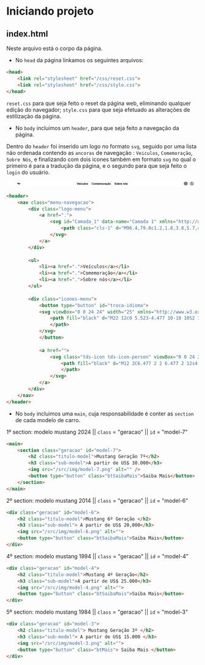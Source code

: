 # Iniciando projeto 

## index.html
Neste arquivo está o corpo da página.

- No `head` da página linkamos os seguintes arquivos:
~~~html
<head>
    <link rel="stylesheet" href="/css/reset.css">
    <link rel="stylesheet" href="/css/style.css">
</head>
~~~

`reset.css` para que seja feito o reset da página web, eliminando qualquer edição do navegador;
`style.css` para que seja efetuado as alterações de estilização da página.

- No `body` incluimos um `header`, para que seja feito a navegação da página.

Dentro do `header` foi inserido um logo no formato `svg`, seguido por uma lista não ordenada contendo as `ancoras` de navegação : `Veiculos`, `Comemoração`, `Sobre Nós`, e finalizando com dois icones também em formato `svg` no qual o primeiro é para a tradução da página, e o segundo para que seja feito o `login` do usuário.

![Ilustração do Header](/src/img/img-doc/ilustracao-header.jpeg)

~~~html
<header>
    <nav class="menu-navegacao">
        <div class="logo-menu">
            <a href=".">
                <svg id="Camada_1" data-name="Camada 1" xmlns="http://www.w3.org/2000/svg" version="1.1" viewBox="0 0 250 129.4" width="25">
                    <path class="cls-1" d="M96.4,79.8c1.2,1.8,3.8,5.7,4.3,6.6.5.9,1.4,2.3-1.2,2.6-2.6.3-6.1.8-7.5.5-1.6-.3-2.7-1-1.6-2.9.8-1.4,3.8-6,4.2-6.6.4-.6,1.1-1.4,1.9-.1M116.8,81.8c-.3,1.8-2.1,1.9-3.9,2-2.3-3-3.5-5.7-4.1-7.5.3-.8,1-2.8,1.4-3.8.4-1,1.5-.6,2.7-.4,8.2,1.4,16.7-4.4,23.7-5.6,2.6-.4,2,1.1,1.7,2.7-.3,1.6-2.5,9.6-4.2,13.7-1.4,3.3-4.2,4.4-7.6,5-4.1.7-5.1,3.4-7.2,4.4-.9-.6-1.9-1.8-2.3-2.6.4-1.4,1.7-1.4,3.2-2,2.7-.9,3.4-2.1,4.6-2.9,3.7-2.7,2.9-4.8.8-4.6-2,.2-5.8.2-7,0-1-.1-1.6-.1-1.9,1.6M17,56.8c-.8,1.1-.5,1.3-.5,2.5,0,1.6,1.7,1.9,2.9,4.3.6,1.3,1.1,2.1,2.6,2.5,1.5.4,5.3-.5,6.8-2.1,1.6-1.7.4-3.8,1.1-5.1,1.7-3.1,4.7-4.2,6-5.4,1.3-1.1,2.7-1.6,4.6-2,5.1-1.3,5.7-3.9,7.6-6.5,1.8-2.5,2.9-2.1,3.6-1.9,7.9,1.9,17.2,5.5,21.5,8.1,7.3,4.5,10.3,9.6,11.7,17.6-3.5,5.7-2,7.5-1.9,9.8.3,6.1-2.1,9.1-2.6,10.7-.6,1.5-.5,2.2.3,3.1.8.9,1.8,2.5,3,3.6,1.2,1.1,2.4.6,3.6.3,6.3-1.6,11.3-2.3,17.5-2.5,4.1-.2,7.9,3.9,9,5,1,1.1-.5,1.8-1.4,2.4-2.4,1.6-3.4,3.5-5.4,4.4-2,.9-3.9,1.5-4.9,3.6-.7,1.5.2,2.8,1,3.4-1,.6-3.2,2.3-4.3,3.3-1,.9-1.3,2.9.2,3.4,1.4.5,4,1.1,5.4,1.3,1.8.2,2-1,2.3-1.5,1.6-2.3,5-5.8,8-6.6,5.3-1.3,5.6-4.1,9-7.1,2-1.8,2.3-.3,4.7,1.7,4.7,3.8,4.9.7,9.1,3.3,6.9,4.3,7.2,1.6,6.8.5-.4-1.1-1.2-2.8-2.9-6.2-1.9-3.8-4.7-.6-7.2-2.7-1.9-1.7-3.3-4-3.3-4,3.4-3.6,4.2-1.7,10.9-2,6.2-.3,6.5-2.4,7.9-6.7,3.7-11.1,9.8-13.7,18.5-19.5,7.3-4.8,4.2-7.2,8.6-11.5,2.3-2.2,2.3-3.6,2.8-5.9.5-2.4.8-2.4,2.9-2.7,2.1-.3,10.3-1.2,14.4-4.8,4.5-3.9,4.6-2.3,9.9-2.1,17.2.8,27.8-11.2,28.1-17.4.2-3.4-1.6-4.1-3.4-2.5-1.8,1.7-7,5.6-15,6.4-10.7,1.1-14.5-1.7-17.8-1.1-6.5,1.2-6.2,4-9.8,9.5-2.1,3.2-14.9-2.3-16.7-3.2-8.1-4.1-17.2-9.6-32.4-7.2-17.6,2.7-30.7-.4-37.3-2.8-5.1-1.8-2.6-2.2-1.4-3.1,1.2-.9,4.9-3.5,4.1-5.1-1.1-2.4-14.3,4.8-16.4,2.2-1-1.2,9-6.1,6.7-9-2.4-2.9-5.5,3-13.7,5.3-4.6,1.3-6.2,1.9-6.8,1.1-1.2-1.5,1.2-2.6,0-3.7-1.6-1.4-6.1,1.9-9.9,3.6-4.1,1.8.3-4.9-6.9,0-5.3,3.6-8.9,4.1-12.8,4.1-2.6,0-1.6-.8-2-2.7-.4-1.8-1.4-7.2-2.7-8.1-2.7-1.7-3.1,4.2-3.9,8.5-.8,4.3-2.7,7.4-7.4,11.6-3.7,3.3-3.2,5.5-4.2,8.7-1.7,5.5-3.3,11.9-8.1,18.7" />
                </svg>
            </a>
        </div>

        <ul>
            <li><a href=".">Veículos</a></li>
            <li><a href=".">Comemoração</a></li>
            <li><a href=".">Sobre nós</a></li>
        </ul>

        <div class="icones-menu">
            <button type="button" id="troca-idioma">
            <svg viewBox="0 0 24 24" width="25" xmlns="http://www.w3.org/2000/svg">
                <path fill="black" d="M22 12c0 5.523-4.477 10-10 10S2 17.523 2 12 6.477 2 12 2s10 4.477 10 10ZM9.254 20.047a8.147 8.147 0 0 1-.768-1.378c-.404-.91-.722-1.985-.935-3.169h-3.3a8.526 8.526 0 0 0 5.003 4.547Zm.603-1.988c.336.757.718 1.324 1.103 1.69.382.364.732.501 1.04.501.308 0 .658-.137 1.04-.5.385-.367.767-.934 1.103-1.69.321-.723.588-1.59.78-2.56H9.076c.192.97.459 1.837.78 2.56ZM8.75 12c0 .691.036 1.36.103 2h6.294c.067-.64.103-1.309.103-2 0-.691-.036-1.36-.103-2H8.853c-.067.64-.103 1.309-.103 2Zm-1.405-2H3.737a8.522 8.522 0 0 0-.237 2c0 .689.082 1.359.237 2h3.608a20.75 20.75 0 0 1 0-4Zm1.732-1.5h5.845c-.19-.97-.458-1.837-.779-2.56-.336-.756-.718-1.323-1.103-1.69-.382-.363-.732-.5-1.04-.5-.308 0-.658.137-1.04.5-.385.367-.767.934-1.103 1.69-.321.723-.588 1.59-.78 2.56Zm7.577 1.5a20.728 20.728 0 0 1 0 4h3.61a8.52 8.52 0 0 0 .236-2 8.52 8.52 0 0 0-.237-2h-3.609Zm3.094-1.5a8.526 8.526 0 0 0-5.002-4.547c.287.408.543.873.768 1.378.404.91.722 1.985.935 3.169h3.3Zm-12.197 0c.213-1.184.531-2.26.935-3.169.225-.505.48-.97.768-1.378A8.526 8.526 0 0 0 4.252 8.5h3.3Zm7.963 10.169c-.225.505-.48.97-.768 1.378a8.526 8.526 0 0 0 5.002-4.547h-3.3c-.212 1.184-.53 2.26-.934 3.169Z">
                </path>
            </svg>
            </button>
            
            <a href="">
                <svg class="tds-icon tds-icon-person" viewBox="0 0 24 24" xmlns="http://www.w3.org/2000/svg" width="25">
                    <path fill="black" d="M12 2C6.477 2 2 6.477 2 12s4.477 10 10 10 10-4.477 10-10S17.523 2 12 2zM6.858 18.752c.605-1.868 2.722-3.24 5.142-3.24 2.42 0 4.537 1.372 5.142 3.24C15.712 19.844 13.933 20.5 12 20.5s-3.712-.656-5.142-1.748zm11.469-1.095c-1.02-2.165-3.483-3.645-6.327-3.645s-5.307 1.48-6.327 3.645A8.456 8.456 0 0 1 3.5 12c0-4.687 3.813-8.5 8.5-8.5 4.687 0 8.5 3.813 8.5 8.5a8.456 8.456 0 0 1-2.173 5.657zM12 6a3.5 3.5 0 1 0 0 7 3.5 3.5 0 0 0 0-7zm0 5.5c-1.103 0-2-.897-2-2s.897-2 2-2 2 .897 2 2-.897 2-2 2z">
                    </path>
                </svg>
            </a>
        </div>
    </nav>
</header>
~~~

- No `body` incluimos uma `main`, cuja responsabilidade é conter as `section` de cada modelo de carro.

1º section: modelo mustang 2024 ||  `class` = "geracao" ||    `id` = "model-7"

~~~html
<main>
    <section class="geracao" id="model-7">
        <h2 class="titulo-model">Mustang Geração 7º</h2>
        <h3 class="sub-model">A partir de US$ 30.000</h3>
        <img src="/src/img/model-7.png" alt="" />
        <button type="button" class="btSaibaMais">Saiba Mais</button>
    </section>
</main>
~~~

2º section: modelo mustang 2014 ||  `class` = "geracao" ||    `id` = "model-6"

~~~html
<div class="geracao" id="model-6">
    <h2 class="titulo-model">Mustang 6º Geração </h2>
    <h3 class="sub-model"> A partir de US$ 20,000</h3>
    <img src="/src/img/model-6.png" alt="">
    <button type="button" class="btSaibaMais">Saiba Mais</button>
</div>
~~~

4º section: modelo mustang 1994 ||  `class` = "geracao" ||    `id` = "model-4"

~~~html
<div class="geracao" id="model-4">
    <h2 class="titulo-model">Mustang 4º Geração</h2>
    <h3 class="sub-model">A partir de US$ 25.000</h3>
    <img src="/src/img/model-4.png" alt="">
    <button type="button" class="btSaibaMais">Saiba Mais</button>
</div>
~~~

5º section: modelo mustang 1984 ||  `class` = "geracao" ||    `id` = "model-3"

~~~html
<div class="geracao" id="model-3">
    <h2 class="titulo-model"> Mustang Geração 3º </h2>
    <h3 class="sub-model"> A partir de US$ 15.000 </h3>
    <img src="/src/img/model-3.png" alt="">
    <button type="button" class="btMais"> Saiba Mais </button>
</div>
~~~


